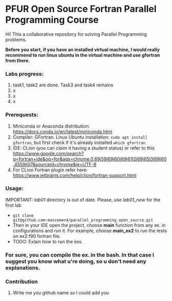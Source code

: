 # PFUR Open Source Fortran Parallel Programming Course

Hi! This a collaborative repository for solving Parallel Programming problems.   

**Before you start, if you have an installed virtual machine, I would really recommend to run linux ubuntu in the virtual machine and use gfortran from there.**

### Labs progress:
1. task1, task2 are done. Task3 and task4 remains
2. x
3. x
4. x

### Prerequests:
1. Miniconda or Anaconda distribution: https://docs.conda.io/en/latest/miniconda.html
2. Compiler: GFortran. Linux Ubuntu installation: ``` sudo apt install gfortran ```, but first check if it's already installed ``` which gfortran ```
2. IDE: CLion (you can claim it having a student status) or refer to this https://www.google.com/search?q=fortran+ide&oq=for&aqs=chrome.0.69i59j69i60j69i61l2j69i65l3j69i60.4559j0j7&sourceid=chrome&ie=UTF-8
3. For CLion Fortran plugin refer here: https://www.jetbrains.com/help/clion/fortran-support.html


### Usage:

IMPORTANT: *lab01* directory is out of date. Please, use *lab01_new* for the first lab

- ``` git clone git@github.com:mascomen4/parallel_programming_open_source.git ```
- Then in your IDE open the project, choose **main** function from any ex. in configurations and run it. For example, choose **main_ex2** to run the tests on ex2.f90 fortran file.
- TODO: Exlain how to run the exs.

### For sure, you can compile the ex. in the bash. In that case I suggest you know what u're doing, so u don't need any explanations.

### Contribution 
1. Write me you github name so I could add you 
